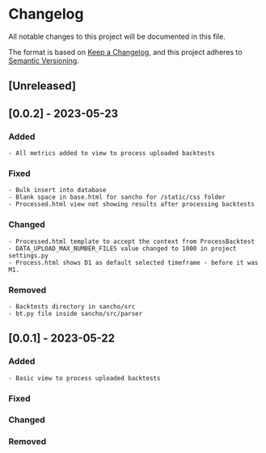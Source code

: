 # Changelog

All notable changes to this project will be documented in this file.

The format is based on [Keep a Changelog](https://keepachangelog.com/en/1.0.0/),
and this project adheres to [Semantic Versioning](https://semver.org/spec/v2.0.0.html).

## [Unreleased]


## [0.0.2] - 2023-05-23

### Added
    - All metrics added to view to process uploaded backtests

### Fixed
    - Bulk insert into database
    - Blank space in base.html for sancho for /static/css folder
    - Processed.html view not showing results after processing backtests

### Changed
    - Processed.html template to accept the context from ProcessBacktest
    - DATA_UPLOAD_MAX_NUMBER_FILES value changed to 1000 in project settings.py
    - Process.html shows D1 as default selected timeframe - before it was M1.

### Removed
    - Backtests directory in sancho/src
    - bt.py file inside sancho/src/parser


## [0.0.1] - 2023-05-22

### Added
    - Basic view to process uploaded backtests

### Fixed

### Changed

### Removed

